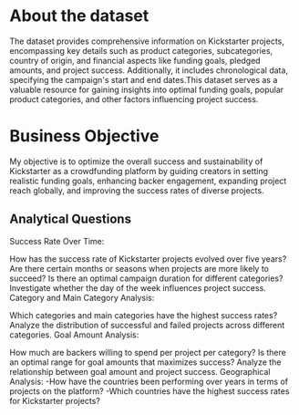 # About the dataset
The dataset provides comprehensive information on Kickstarter projects, encompassing key details such as product categories, 
subcategories, country of origin, and financial aspects like funding goals, pledged amounts, and project success. Additionally, 
it includes chronological data, specifying the campaign's start and end dates.This dataset serves as a valuable resource for gaining insights into optimal funding goals, 
popular product categories, and other factors influencing project success.

# Business Objective
My objective is to optimize the overall success and sustainability of Kickstarter as a crowdfunding platform by guiding creators in setting realistic funding goals,
enhancing backer engagement, expanding project reach globally, and improving the success rates of diverse projects.

## Analytical Questions
Success Rate Over Time:

How has the success rate of Kickstarter projects evolved over five years?
Are there certain months or seasons when projects are more likely to succeed?
Is there an optimal campaign duration for different categories?
Investigate whether the day of the week influences project success.
Category and Main Category Analysis:

Which categories and main categories have the highest success rates?
Analyze the distribution of successful and failed projects across different categories.
Goal Amount Analysis:

How much are backers willing to spend per project per category?
Is there an optimal range for goal amounts that maximizes success?
Analyze the relationship between goal amount and project success.
Geographical Analysis: -How have the countries been performing over years in terms of projects on the platform? -Which countries have the highest success rates for Kickstarter projects?
